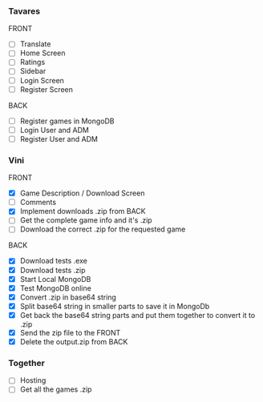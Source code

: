 ### Tavares

FRONT

- [ ] Translate
- [ ] Home Screen
- [ ] Ratings
- [ ] Sidebar
- [ ] Login Screen 
- [ ] Register Screen

BACK

- [ ] Register games in MongoDB
- [ ] Login User and ADM
- [ ] Register User and ADM

### Vini

FRONT 

- [x] Game Description / Download Screen
- [ ] Comments
- [x] Implement downloads .zip from BACK
- [ ] Get the complete game info and it's .zip
- [ ] Download the correct .zip for the requested game

BACK

- [x] Download tests .exe
- [x] Download tests .zip
- [x] Start Local MongoDB 
- [x] Test MongoDB online
- [x] Convert .zip in base64 string
- [x] Split base64 string in smaller parts to save it in MongoDb
- [x] Get back the base64 string parts and put them together to convert it to .zip
- [x] Send the zip file to the FRONT
- [x] Delete the output.zip from BACK

### Together

- [ ] Hosting
- [ ] Get all the games .zip
